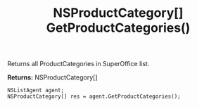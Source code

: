 ﻿---
uid: crmscript_ref_NSListAgent_GetProductCategories
title: NSProductCategory[] GetProductCategories()
intellisense: NSListAgent.GetProductCategories
keywords: NSListAgent, GetProductCategories
so.topic: reference
---

Returns all ProductCategories in SuperOffice list.


**Returns:** NSProductCategory[]

```crmscript
NSListAgent agent;
NSProductCategory[] res = agent.GetProductCategories();
```

